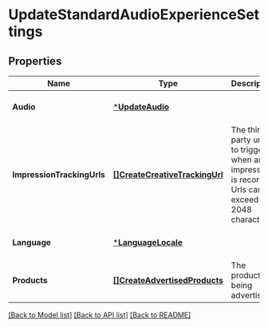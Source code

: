 # UpdateStandardAudioExperienceSettings

## Properties
Name | Type | Description | Notes
------------ | ------------- | ------------- | -------------
**Audio** | [***UpdateAudio**](UpdateAudio.md) |  | [optional] [default to null]
**ImpressionTrackingUrls** | [**[]CreateCreativeTrackingUrl**](CreateCreativeTrackingUrl.md) | The third party urls to trigger when an impression is recorded. Urls cannot exceed 2048 characters. | [optional] [default to null]
**Language** | [***LanguageLocale**](LanguageLocale.md) |  | [optional] [default to null]
**Products** | [**[]CreateAdvertisedProducts**](CreateAdvertisedProducts.md) | The product(s) being advertised. | [optional] [default to null]

[[Back to Model list]](../README.md#documentation-for-models) [[Back to API list]](../README.md#documentation-for-api-endpoints) [[Back to README]](../README.md)

